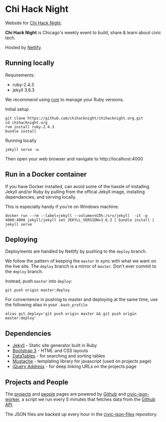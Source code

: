 # Chi Hack Night

Website for [Chi Hack Night](http://chihacknight.org/).

**Chi Hack Night** is Chicago's weekly event to build, share & learn about civic tech.

Hosted by [Netlify](https://www.netlify.com/).

## Running locally

Requirements:

* ruby-2.4.3
* jekyll 3.6.3

We recommend using [rvm](https://rvm.io/) to manage your Ruby versions.

Initial setup
```console
git clone https://github.com/chihacknight/chihacknight.org.git
cd chihacknight.org
rvm install ruby-2.4.3
bundle install
```

Running locally
```console
jekyll serve -w
```

Then open your web browser and navigate to http://localhost:4000

## Run in a Docker container

If you have Docker installed, can avoid some of the hassle of installing Jekyll and/or Ruby by pulling from the offical Jekyll image, installing dependancies, and serving locally. 

This is especially handy if you're on Windows machine:

```
docker run --rm --label=jekyll --volume=%CD%:/srv/jekyll  -it -p 4000:4000 jekyll/jekyll set JEKYLL_VERSION=3.6.3 | bundle install | jekyll serve
```

## Deploying

Deployments are handled by Netlify by pushing to the `deploy` branch.

We follow the pattern of keeping the `master` in sync with what we want on the live site. The `deploy` branch is a mirror of `master`. Don't ever commit to the `deploy` branch. 

Instead, push `master` into `deploy`:

```
git push origin master:deploy
```

For convenience in pushing to master and deploying at the same time, use the following alias in your `.bash_profile`

```
alias git_deploy='git push origin master && git push origin master:deploy'
```

## Dependencies

* [Jekyll](http://jekyllrb.com/) - Static site generator built in Ruby
* [Bootstrap 3](http://getbootstrap.com) - HTML and CSS layouts
* [DataTables](http://datatables.net) - for searching and sorting tables
* [Mustache](http://github.com/janl/mustache.js) - templating library for javascript (used on projects page)
* [jQuery Address](http://github.com/asual/jquery-address) - for deep linking URLs on the projects page

## Projects and People

The [projects](http://chihacknight.org/open-source-projects.html) and [people](http://chihacknight.org/open-source-people.html) pages are powered by [Github](https://github.com/) and [civic-json-worker](https://github.com/open-city/civic-json-worker), 
a script we run every 5 minutes that fetches data from the [Github API](http://developer.github.com/). 

The JSON files are backed up every hour in the [civic-json-files](https://github.com/open-city/civic-json-files) repository.
